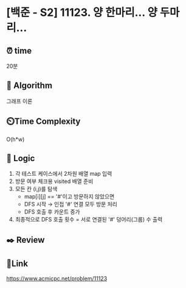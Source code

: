 # [백준 - S2] 11123. 양 한마리... 양 두마리...


## ⏰ **time**
20분

## :pushpin: **Algorithm**
그래프 이론

## ⏲️**Time Complexity**
O(h*w)

## :round_pushpin: **Logic**
1. 각 테스트 케이스에서 2차원 배열 map 입력
2. 방문 여부 체크용 visited 배열 준비 
3. 모든 칸 (i,j)를 탐색 
   - map[i][j] == '#'이고 방문하지 않았으면 
   - DFS 시작 → 인접 '#' 연결 모두 방문 처리 
   - DFS 호출 후 카운트 증가 
4. 최종적으로 DFS 호출 횟수 = 서로 연결된 '#' 덩어리(그룹) 수 출력

## :black_nib: **Review** 


## 📡**Link**
https://www.acmicpc.net/problem/11123
